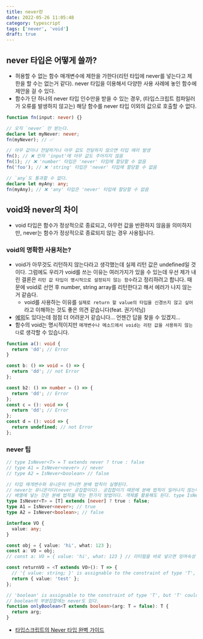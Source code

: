 ```yaml
---
title: never란
date: 2022-05-26 11:05:48
category: typescript
tags: ['never', 'void']
draft: true
---
```


## never 타입은 어떻게 쓸까?

- 허용할 수 없는 함수 매개변수에 제한을 가한다(리턴 타입에 never를 넣는다고 제한을 할 수는 없는거 같다). never 타입을 이용해서 다양한 사용 사례에 놓인 함수에 제안을 걸 수 있다.
- 함수가 단 하나의 never 타입 인수만을 받을 수 있는 경우, (타입스크립트 컴파일러가 오류를 발생하지 않고는) 해당 함수를 never 타입 이외의 값으로 호출할 수 없다.

```ts
function fn(input: never) {}

// 오직 `never` 만 받는다.
declare let myNever: never;
fn(myNever); // ✅

// 아무 값이나 전달하거나 아무 값도 전달하지 않으면 타입 에러 발생
fn(); // ❌ 인자 'input'에 아무 값도 주어지지 않음
fn(1); // ❌ 'number' 타입은 'never' 타입에 할당할 수 없음
fn('foo'); // ❌ 'string' 타입은 'never' 타입에 할당할 수 없음

// `any`도 통과할 수 없다.
declare let myAny: any;
fn(myAny); // ❌ 'any' 타입은 'never' 타입에 할당할 수 없음
```

## void와 never의 차이

- void 타입은 함수가 정상적으로 종료되고, 아무런 값을 반환하지 않음을 의미하지만, never는 함수가 정상적으로 종료되지 않는 경우 사용됩니다.

### void의 명확한 사용처는?

- void가 아무것도 리턴하지 않는다라고 생각했는데 실제 리턴 값은 undefined일 것이다. 그럼에도 우리가 void를 쓰는 이유는 여러가지가 있을 수 있는데 우선 제가 내린 결론은 `리턴 값 타입이 명시적으로 설정되지 않는 함수`라고 정리하려고 합니다. 때문에 void로 선언 후 number, string array를 리턴한다고 해서 에러가 나지 않는거 같슴다.
  - void를 사용하는 이유를 `실제로 return 할 value의 타입을 신경쓰지 않고 싶어`라고 이해하는 것도 좋은 의견 같습니다(feat. 권기석님)
- [예외](https://www.typescriptlang.org/docs/handbook/2/functions.html#return-type-void)도 있다는데 점점 더 어려운거 같습니다... 언젠간 답을 찾을 수 있겠지...
- 함수의 void는 명시적이지만 `매개변수나 메소드에서 void는 리턴 값을 사용하지 않는다`로 생각할 수 있습니다.

```ts
function a(): void {
  return 'dd'; // Error
}

const b: () => void = () => {
  return 'dd'; // not Error
};

const b2: () => number = () => {
  return 'dd'; // Error
};
const c = (): void => {
  return 'dd'; // Error
};
const d = (): void => {
  return undefined; // not Error
};
```

### never 팁

```ts
// type IsNever<T> = T extends never ? true : false
// type A1 = IsNever<never> // never
// type A2 = IsNever<boolean> // false

// 타입 매개변수와 유니온이 만나면 분배 법칙이 실행된다.
// never는 유니온이다(never 공집합이다). 공집합이기 때문에 분배 법칙이 일어나지 않는다. never extends never는 never이다.
// 배열에 넣는 것은 분배 법칙을 막는 한가지 방법이다. 객체를 활용해도 된다. type IsNever<T> = { type: T } extends { type: never } ? true : false
type IsNever<T> = [T] extends [never] ? true : false;
type A1 = IsNever<never>; // true
type A2 = IsNever<boolean>; // false

interface VO {
  value: any;
}

const obj = { value: 'hi', what: 123 };
const a: VO = obj;
// const a: VO = { value: 'hi', what: 123 } // 리터럴을 바로 넣으면 잉여속성 체크를 한다.

const returnVO = <T extends VO>(): T => {
  // '{ value: string; }' is assignable to the constraint of type 'T', but 'T' could be instantiated with a different subtype of constraint 'VO'.
  return { value: 'test' };
};

// 'boolean' is assignable to the constraint of type 'T', but 'T' could be instantiated with a different subtype of constraint 'boolean'.
// boolean의 부분집합에는 never도 있다.
function onlyBoolean<T extends boolean>(arg: T = false): T {
  return arg;
}
```

- [타입스크립트의 Never 타입 완벽 가이드](https://ui.toast.com/weekly-pick/ko_20220323)
